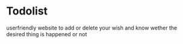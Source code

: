 # Todolist
userfriendly website to add or delete your wish and know wether the desired thing is happened or not
